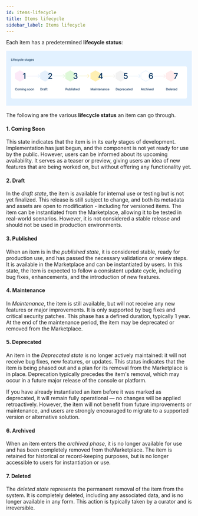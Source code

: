 ```yaml
---
id: items-lifecycle
title: Items lifecycle
sidebar_label: Items lifecycle
---
```


Each item has a predetermined **lifecycle status**:

![lifecycle-stages](./img/lifecycle-stages.png)

The following are the various **lifecycle status** an item can go through.

#### **1. Coming Soon**
This state indicates that the item is in its early stages of development. Implementation has just begun, and the component is not yet ready for use by the public. However, users can be informed about its upcoming availability. It serves as a teaser or preview, giving users an idea of new features that are being worked on, but without offering any functionality yet.

#### **2. Draft**
In the *draft state*, the item is available for internal use or testing but is not yet finalized. This release is still subject to change, and both its metadata and assets are open to modification - including for versioned items. The item can be instantiated from the Marketplace, allowing it to be tested in real-world scenarios. However, it is not considered a stable release and should not be used in production environments.

#### **3. Published**
When an item is in the *published state*, it is considered stable, ready for production use, and has passed the necessary validations or review steps. It is available in the Marketplace and can be instantiated by users. In this state, the item is expected to follow a consistent update cycle, including bug fixes, enhancements, and the introduction of new features.

#### **4. Maintenance**
In *Maintenance*, the item is still available, but will not receive any new features or major improvements. It is only supported by bug fixes and critical security patches. This phase has a defined duration, typically 1 year. At the end of the maintenance period, the item may be deprecated or removed from the Marketplace.

#### **5. Deprecated**
An item in the *Deprecated state* is no longer actively maintained: it will not receive bug fixes, new features, or updates. This status indicates that the item is being phased out and a plan for its removal from the Marketplace is in place. Deprecation typically precedes the item's removal, which may occur in a future major release of the console or platform.

If you have already instantiated an item before it was marked as deprecated, it will remain fully operational — no changes will be applied retroactively. However, the item will not benefit from future improvements or maintenance, and users are strongly encouraged to migrate to a supported version or alternative solution.

#### **6. Archived**
When an item enters the *archived phase*, it is no longer available for use and has been completely removed from theMarketplace. The item is retained for historical or record-keeping purposes, but is no longer accessible to users for instantiation or use. 

#### **7. Deleted**
The *deleted state* represents the permanent removal of the item from the system. It is completely deleted, including any associated data, and is no longer available in any form. This action is typically taken by a curator and is irreversible.

